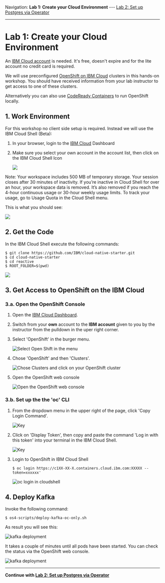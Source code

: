 Navigation:
**Lab 1: Create your Cloud Environment** ---
[Lab 2: Set up Postgres via Operator](lab2.md)

---

# Lab 1: Create your Cloud Environment

An [IBM Cloud account](http://ibm.biz/nheidloff) is needed. It's free, doesn't expire and for the lite account no credit card is required.

We will use preconfigured [OpenShift on IBM Cloud](https://cloud.ibm.com/kubernetes/catalog/openshiftcluster) clusters in this hands-on workshop. You should have received information from your lab instructor to get access to one of these clusters.

Alternatively you can also use [CodeReady Containers](https://github.com/code-ready/crc) to run OpenShift locally.


## 1. Work Environment

For this workshop no client side setup is required. Instead we will use the IBM Cloud Shell (Beta):

1. In your browser, login to the [IBM Cloud](https://cloud.ibm.com) Dashboard
2. Make sure you select your own account in the account list, then click on the IBM Cloud Shell Icon

   ![](../images/cloud-shell-launch.png)

Note: Your workspace includes 500 MB of temporary storage. Your session closes after 30 minutes of inactivity. If you’re inactive in Cloud Shell for over an hour, your workspace data is removed. It’s also removed if you reach the 4-hour continuous usage or 30-hour weekly usage limits. To track your usage, go to Usage Quota in the Cloud Shell menu.

This is what you should see:

![](../images/cloud-shell.png)


## 2. Get the Code

In the IBM Cloud Shell execute the following commands:

```
$ git clone https://github.com/IBM/cloud-native-starter.git
$ cd cloud-native-starter
$ cd reactive
$ ROOT_FOLDER=$(pwd)
```

![](../images/cloud-shell-clone.png)

## 3. Get Access to OpenShift on the IBM Cloud

### 3.a. Open the OpenShift Console

1. Open the [IBM Cloud Dashboard](https://cloud.ibm.com).

2. Switch from your **own** account to the **IBM account** given to you by the instructor from the pulldown in the uper right corner.

3. Select 'OpenShift' in the burger menu.

    ![Select Open Shift in the menu](../images/openshift-console-launch1.png)

4. Chose 'OpenShift' and then 'Clusters'.

    ![Chose Clusters and click on your OpenShift cluster](../images/openshift-console-launch2.png)

4. Open the OpenShift web console

    ![Open the OpenShift web console](../images/openshift-console-launch3.png)

### 3.b. Set up the the 'oc' CLI

1. From the dropdown menu in the upper right of the page, click 'Copy Login Command'. 

    ![Key](../images/openshift-login1.png)

1. Click on 'Display Token', then copy and paste the command 'Log in with this token' into your terminal in the IBM Cloud Shell.

    ![Key](../images/openshift-login2.png)

1. Login to OpenShift in IBM Cloud Shell

    ```
    $ oc login https://c1XX-XX-X.containers.cloud.ibm.com:XXXXX --token=xxxxxx'
    ```

    ![oc login in cloudshell](../images/openshift-login3.png)

## 4. Deploy Kafka

Invoke the following command:

```
$ os4-scripts/deploy-kafka-oc-only.sh 
```

As result you will see this:

![kafka deployment](../images/kafka-deployment.png)

It takes a couple of minutes until all pods have been started. You can check the status via the OpenShift web console.

![kafka deployment](../images/kafka-deployment2.png)

---

__Continue with [Lab 2: Set up Postgres via Operator](lab2.md)__
